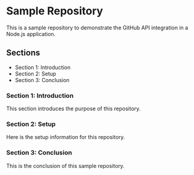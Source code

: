 # Sample Repository

This is a sample repository to demonstrate the GitHub API integration in a Node.js application.

## Sections
- Section 1: Introduction
- Section 2: Setup
- Section 3: Conclusion

### Section 1: Introduction
This section introduces the purpose of this repository.

### Section 2: Setup
Here is the setup information for this repository.

### Section 3: Conclusion
This is the conclusion of this sample repository.
